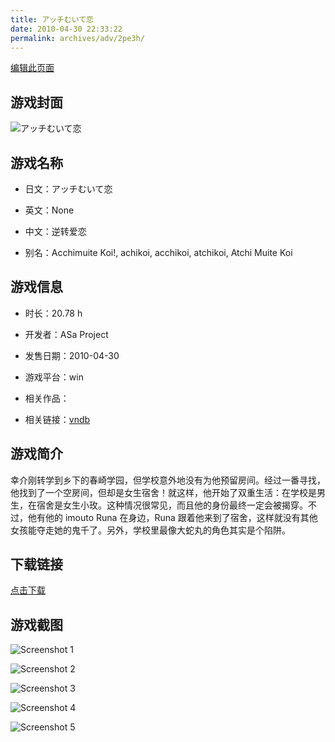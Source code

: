 ```yaml
---
title: アッチむいて恋
date: 2010-04-30 22:33:22
permalink: archives/adv/2pe3h/
---
```

[编辑此页面](https://github.com/ACG-3/ADV3-source/blob/main/source/_posts/%E3%82%A2%E3%83%83%E3%83%81%E3%82%80%E3%81%84%E3%81%A6%E6%81%8B.md)

## 游戏封面

![アッチむいて恋](https://pan.timero.xyz/d/onedrive/img_lib_001/%E3%82%A2%E3%83%83%E3%83%81%E3%82%80%E3%81%84%E3%81%A6%E6%81%8B_cover.avif)


## 游戏名称

- 日文：アッチむいて恋
- 英文：None
- 中文：逆转爱恋

- 别名：Acchimuite Koi!, achikoi, acchikoi, atchikoi, Atchi Muite Koi


## 游戏信息

- 时长：20.78 h
- 开发者：ASa Project
- 发售日期：2010-04-30
- 游戏平台：win
- 相关作品：

- 相关链接：[vndb](https://vndb.org/v3671)


## 游戏简介

幸介刚转学到乡下的春崎学园，但学校意外地没有为他预留房间。经过一番寻找，他找到了一个空房间，但却是女生宿舍！就这样，他开始了双重生活：在学校是男生，在宿舍是女生小玫。这种情况很常见，而且他的身份最终一定会被揭穿。不过，他有他的 imouto Runa 在身边，Runa 跟着他来到了宿舍，这样就没有其他女孩能夺走她的鬼千了。另外，学校里最像大蛇丸的角色其实是个陷阱。




## 下载链接

[点击下载](https://pan.timero.xyz/onedrive/adv_lib_001/%E3%82%A2%E3%83%83%E3%83%81%E3%82%80%E3%81%84%E3%81%A6%E6%81%8B)


## 游戏截图


![Screenshot 1](https://pan.timero.xyz/d/onedrive/img_lib_001/%E3%82%A2%E3%83%83%E3%83%81%E3%82%80%E3%81%84%E3%81%A6%E6%81%8B_Screenshot_1.avif)

![Screenshot 2](https://pan.timero.xyz/d/onedrive/img_lib_001/%E3%82%A2%E3%83%83%E3%83%81%E3%82%80%E3%81%84%E3%81%A6%E6%81%8B_Screenshot_2.avif)

![Screenshot 3](https://pan.timero.xyz/d/onedrive/img_lib_001/%E3%82%A2%E3%83%83%E3%83%81%E3%82%80%E3%81%84%E3%81%A6%E6%81%8B_Screenshot_3.avif)

![Screenshot 4](https://pan.timero.xyz/d/onedrive/img_lib_001/%E3%82%A2%E3%83%83%E3%83%81%E3%82%80%E3%81%84%E3%81%A6%E6%81%8B_Screenshot_4.avif)

![Screenshot 5](https://pan.timero.xyz/d/onedrive/img_lib_001/%E3%82%A2%E3%83%83%E3%83%81%E3%82%80%E3%81%84%E3%81%A6%E6%81%8B_Screenshot_5.avif)

